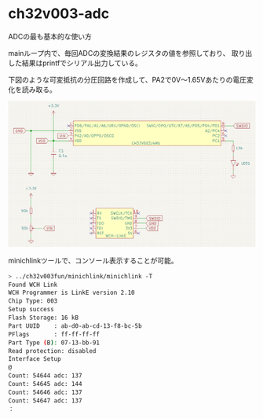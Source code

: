 # ch32v003-adc

ADCの最も基本的な使い方

mainループ内で、毎回ADCの変換結果のレジスタの値を参照しており、
取り出した結果はprintfでシリアル出力している。

下図のような可変抵抗の分圧回路を作成して、PA2で0V～1.65Vあたりの電圧変化を読み取る。

<img src="circuit.png" width="600px">

minichlinkツールで、コンソール表示することが可能。

```bash
> ../ch32v003fun/minichlink/minichlink -T
Found WCH Link
WCH Programmer is LinkE version 2.10
Chip Type: 003
Setup success
Flash Storage: 16 kB
Part UUID    : ab-d0-ab-cd-13-f8-bc-5b
PFlags       : ff-ff-ff-ff
Part Type (B): 07-13-bb-91
Read protection: disabled
Interface Setup
@
Count: 54644 adc: 137
Count: 54645 adc: 144
Count: 54646 adc: 137
Count: 54647 adc: 137
：
```
